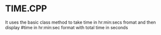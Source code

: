 # TIME.CPP
It uses the basic class method to take time in hr:min:secs fromat and then display 
#time in hr:min:sec format with total time in seconds
